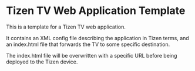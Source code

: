 # Tizen TV Web Application Template

This is a template for a Tizen TV web application.

It contains an XML config file describing the application in Tizen terms,
and an index.html file that forwards the TV to some specific destination.

The index.html file will be overwritten with a specific URL before being
deployed to the Tizen device.
